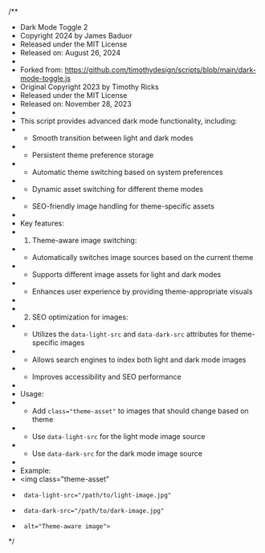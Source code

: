 /**
 * Dark Mode Toggle 2
 * Copyright 2024 by James Baduor
 * Released under the MIT License
 * Released on: August 26, 2024
 * 
 * Forked from: https://github.com/timothydesign/scripts/blob/main/dark-mode-toggle.js
 * Original Copyright 2023 by Timothy Ricks
 * Released under the MIT License
 * Released on: November 28, 2023
 *
 * This script provides advanced dark mode functionality, including:
 * - Smooth transition between light and dark modes
 * - Persistent theme preference storage
 * - Automatic theme switching based on system preferences
 * - Dynamic asset switching for different theme modes
 * - SEO-friendly image handling for theme-specific assets
 *
 * Key features:
 * 1. Theme-aware image switching:
 *    - Automatically switches image sources based on the current theme
 *    - Supports different image assets for light and dark modes
 *    - Enhances user experience by providing theme-appropriate visuals
 *
 * 2. SEO optimization for images:
 *    - Utilizes the `data-light-src` and `data-dark-src` attributes for theme-specific images
 *    - Allows search engines to index both light and dark mode images
 *    - Improves accessibility and SEO performance
 *
 * Usage:
 * - Add `class="theme-asset"` to images that should change based on theme
 * - Use `data-light-src` for the light mode image source
 * - Use `data-dark-src` for the dark mode image source
 * 
 * Example:
 * <img class="theme-asset" 
 *      data-light-src="/path/to/light-image.jpg" 
 *      data-dark-src="/path/to/dark-image.jpg" 
 *      alt="Theme-aware image">
 */
